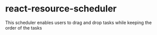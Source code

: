 # react-resource-scheduler
This scheduler enables users to drag and drop tasks while keeping the order of the tasks
